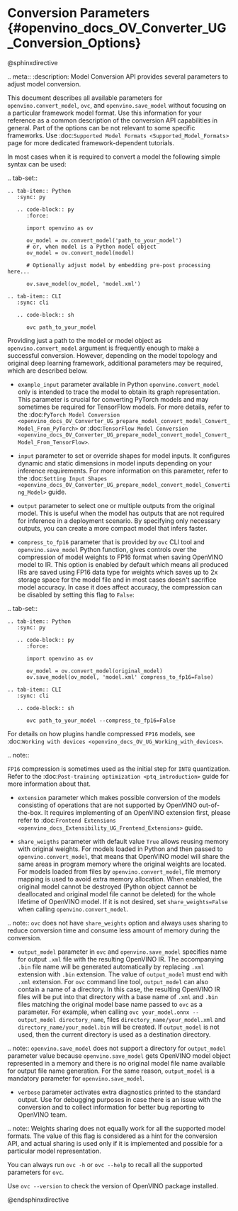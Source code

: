 # Conversion Parameters {#openvino_docs_OV_Converter_UG_Conversion_Options}

@sphinxdirective

.. meta::
   :description: Model Conversion API provides several parameters to adjust model conversion.

This document describes all available parameters for ``openvino.convert_model``, ``ovc``, and ``openvino.save_model`` without focusing on a particular framework model format. Use this information for your reference as a common description of the conversion API capabilities in general. Part of the options can be not relevant to some specific frameworks. Use :doc:`Supported Model Formats <Supported_Model_Formats>` page for more dedicated framework-dependent tutorials.

In most cases when it is required to convert a model the following simple syntax can be used:

.. tab-set::

    .. tab-item:: Python
       :sync: py

       .. code-block:: py
          :force:

          import openvino as ov

          ov_model = ov.convert_model('path_to_your_model')
          # or, when model is a Python model object
          ov_model = ov.convert_model(model)

          # Optionally adjust model by embedding pre-post processing here...

          ov.save_model(ov_model, 'model.xml')

    .. tab-item:: CLI
       :sync: cli

       .. code-block:: sh

          ovc path_to_your_model

Providing just a path to the model or model object as ``openvino.convert_model`` argument is frequently enough to make a successful conversion. However, depending on the model topology and original deep learning framework, additional parameters may be required, which are described below.

- ``example_input`` parameter available in Python ``openvino.convert_model`` only is intended to trace the model to obtain its graph representation. This parameter is crucial for converting PyTorch models and may sometimes be required for TensorFlow models. For more details, refer to the :doc:`PyTorch Model Conversion <openvino_docs_OV_Converter_UG_prepare_model_convert_model_Convert_Model_From_PyTorch>` or :doc:`TensorFlow Model Conversion <openvino_docs_OV_Converter_UG_prepare_model_convert_model_Convert_Model_From_TensorFlow>`.

- ``input`` parameter to set or override shapes for model inputs. It configures dynamic and static dimensions in model inputs depending on your inference requirements. For more information on this parameter, refer to the :doc:`Setting Input Shapes <openvino_docs_OV_Converter_UG_prepare_model_convert_model_Converting_Model>` guide.

- ``output`` parameter to select one or multiple outputs from the original model. This is useful when the model has outputs that are not required for inference in a deployment scenario. By specifying only necessary outputs, you can create a more compact model that infers faster.

- ``compress_to_fp16`` parameter that is provided by ``ovc`` CLI tool and ``openvino.save_model`` Python function, gives controls over the compression of model weights to FP16 format when saving OpenVINO model to IR. This option is enabled by default which means all produced IRs are saved using FP16 data type for weights which saves up to 2x storage space for the model file and in most cases doesn't sacrifice model accuracy. In case it does affect accuracy, the compression can be disabled by setting this flag to ``False``:

.. tab-set::

    .. tab-item:: Python
       :sync: py

       .. code-block:: py
          :force:

          import openvino as ov

          ov_model = ov.convert_model(original_model)
          ov.save_model(ov_model, 'model.xml' compress_to_fp16=False)

    .. tab-item:: CLI
       :sync: cli

       .. code-block:: sh

          ovc path_to_your_model --compress_to_fp16=False

For details on how plugins handle compressed ``FP16`` models, see
:doc:`Working with devices <openvino_docs_OV_UG_Working_with_devices>`.

.. note::

   ``FP16`` compression is sometimes used as the initial step for ``INT8`` quantization.
   Refer to the :doc:`Post-training optimization <ptq_introduction>` guide for more
   information about that.

- ``extension`` parameter which makes possible conversion of the models consisting of operations that are not supported by OpenVINO out-of-the-box. It requires implementing of an OpenVINO extension first, please refer to :doc:`Frontend Extensions <openvino_docs_Extensibility_UG_Frontend_Extensions>` guide.

- ``share_weigths`` parameter with default value ``True`` allows reusing memory with original weights. For models loaded in Python and then passed to ``openvino.convert_model``, that means that OpenVINO model will share the same areas in program memory where the original weights are located. For models loaded from files by ``openvino.convert_model``, file memory mapping is used to avoid extra memory allocation. When enabled, the original model cannot be destroyed (Python object cannot be deallocated and original model file cannot be deleted) for the whole lifetime of OpenVINO model. If it is not desired, set ``share_weights=False`` when calling ``openvino.convert_model``.

.. note:: ``ovc`` does not have ``share_weights`` option and always uses sharing to reduce conversion time and consume less amount of memory during the conversion.

- ``output_model`` parameter in ``ovc`` and ``openvino.save_model`` specifies name for output ``.xml`` file with the resulting OpenVINO IR. The accompanying ``.bin`` file name will be generated automatically by replacing ``.xml`` extension with ``.bin`` extension. The value of ``output_model`` must end with ``.xml`` extension. For ``ovc`` command line tool, ``output_model`` can also contain a name of a directory. In this case, the resulting OpenVINO IR files will be put into that directory with a base name of ``.xml`` and ``.bin`` files matching the original model base name passed to ``ovc`` as a parameter. For example, when calling ``ovc your_model.onnx --output_model directory_name``, files ``directory_name/your_model.xml`` and ``directory_name/your_model.bin`` will be created. If ``output_model`` is not used, then the current directory is used as a destination directory.

.. note:: ``openvino.save_model`` does not support a directory for ``output_model`` parameter value because ``openvino.save_model`` gets OpenVINO model object represented in a memory and there is no original model file name available for output file name generation. For the same reason, ``output_model`` is a mandatory parameter for ``openvino.save_model``.

- ``verbose`` parameter activates extra diagnostics printed to the standard output. Use for debugging purposes in case there is an issue with the conversion and to collect information for better bug reporting to OpenVINO team.

.. note:: Weights sharing does not equally work for all the supported model formats. The value of this flag is considered as a hint for the conversion API, and actual sharing is used only if it is implemented and possible for a particular model representation.

You can always run ``ovc -h`` or ``ovc --help`` to recall all the supported parameters for ``ovc``.

Use ``ovc --version`` to check the version of OpenVINO package installed.

@endsphinxdirective


